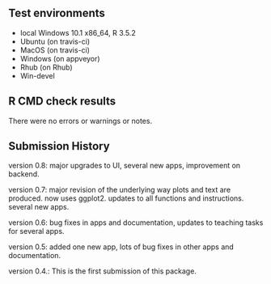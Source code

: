 ## Test environments
* local Windows 10.1 x86_64, R 3.5.2
* Ubuntu  (on travis-ci)
* MacOS (on travis-ci)
* Windows (on appveyor)
* Rhub (on Rhub)
* Win-devel

## R CMD check results

There were no errors or  warnings or notes.



## Submission History

version 0.8: major upgrades to UI, several new apps, improvement on backend.

version 0.7: major revision of the underlying way plots and text are produced. now uses ggplot2. updates to all functions and instructions. several new apps.

version 0.6: bug fixes in apps and documentation, updates to teaching tasks for several apps.

version 0.5: added one new app, lots of bug fixes in other apps and documentation.

version 0.4.: This is the first submission of this package.
